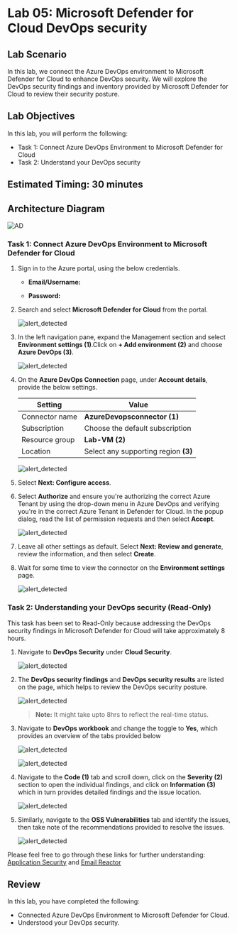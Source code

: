 # Lab 05: Microsoft Defender for Cloud DevOps security 

## Lab Scenario

In this lab, we connect the Azure DevOps environment to Microsoft Defender for Cloud to enhance DevOps security. We will explore the DevOps security findings and inventory provided by Microsoft Defender for Cloud to review their security posture.

## Lab Objectives

In this lab, you will perform the following:

- Task 1: Connect Azure DevOps Environment to Microsoft Defender for Cloud
- Task 2: Understand your DevOps security

## Estimated Timing: 30 minutes

## Architecture Diagram

  ![AD](media/ard05.png)

### Task 1: Connect Azure DevOps Environment to Microsoft Defender for Cloud

1. Sign in to the Azure portal, using the below credentials.

   - **Email/Username:** <inject key="AzureAdUserEmail"></inject>

   - **Password:** <inject key="AzureAdUserPassword"></inject>

1. Search and select **Microsoft Defender for Cloud** from the portal.

    ![alert_detected](media/mls2.png)

1. In the left navigation pane, expand the Management section and  select **Environment settings (1)**.Click on **+ Add environment (2)**  and choose **Azure DevOps (3)**.

    ![alert_detected](media/ghas1.png)

1. On the **Azure DevOps Connection** page, under **Account details**, provide the below settings.

   | Setting  | Value |
   -----------|---------
   | Connector name | **AzureDevopsconnector (1)** |
   | Subscription | Choose the default subscription |
   | Resource group | **Lab-VM (2)** |
   | Location | Select any supporting region **(3)** |

    ![alert_detected](media/advlab52.png)

1. Select **Next: Configure access**.

1. Select **Authorize** and ensure you're authorizing the correct Azure Tenant by using the drop-down menu in Azure DevOps and verifying you're in the correct Azure Tenant in Defender for Cloud. In the popup dialog, read the list of permission requests and then select **Accept**.

    ![alert_detected](media/advlab53.png)

1. Leave all other settings as default. Select **Next: Review and generate**, review the information, and then select **Create**.

1. Wait for some time to view the connector on the **Environment settings** page.

    ![alert_detected](media/advlab54.png)


### Task 2: Understanding your DevOps security (Read-Only)

This task has been set to Read-Only because addressing the DevOps security findings in Microsoft Defender for Cloud will take approximately 8 hours.

1. Navigate to **DevOps Security** under **Cloud Security**.

    ![alert_detected](media/advlab55.png)

1. The **DevOps security findings** and **DevOps security results** are listed on the page, which helps to review the DevOps security posture.

    ![alert_detected](media/m51.png)

   >**Note:** It might take upto 8hrs to reflect the real-time status.

1. Navigate to **DevOps workbook** and change the toggle to **Yes**, which provides an overview of the tabs provided below

    ![alert_detected](media/m55.png)

    ![alert_detected](media/m52.png)

1. Navigate to the **Code (1)** tab and scroll down, click on the **Severity (2)** section to open the individual findings, and click on **Information (3)** which in turn provides detailed findings and the issue location.

    ![alert_detected](media/m53.png)

1. Similarly, navigate to the **OSS Vulnerabilities** tab and identify the issues, then take note of the recommendations provided to resolve the issues.

    ![alert_detected](media/m54.png)

 Please feel free to go through these links for further understanding: [Application Security](https://info.microsoft.com/US-DevOps-VDEO-FY24-02Feb-12-GitHub-and-AI-A-Powerful-Duo-for-Application-Security-Testing-SRGCM11732_LP01-Registration---Form-in-Body.html) and [Email Reactor](https://developer.microsoft.com/en-us/reactor/series/S-1311/?wt.mc_id=promotional_S-1311_email_reactor)

## Review
In this lab, you have completed the following:

-  Connected Azure DevOps Environment to Microsoft Defender for Cloud.
-  Understood your DevOps security.
